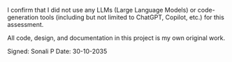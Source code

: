 I confirm that I did not use any LLMs (Large Language Models) or code-generation tools (including but not limited to ChatGPT, Copilot, etc.) for this assessment.

All code, design, and documentation in this project is my own original work.

Signed: Sonali P                        Date: 30-10-2035